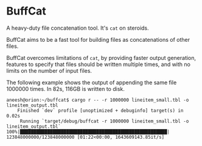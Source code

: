 # BuffCat

A heavy-duty file concatenation tool. It's `cat` on steroids.

BuffCat aims to be a fast tool for building files as concatenations of other files.

BuffCat overcomes limitations of `cat`, by providing faster output generation, features to specify
that files should be written multiple times, and with no limits on the number of input files.

The following example shows the output of appending the same file 1000000 times. In 82s, 116GB is
written to disk.

```console
aneesh@orion:~/buffcat$ cargo r -- -r 1000000 lineitem_small.tbl -o lineitem_output.tbl
    Finished `dev` profile [unoptimized + debuginfo] target(s) in 0.02s
     Running `target/debug/buffcat -r 1000000 lineitem_small.tbl -o lineitem_output.tbl`
100%|██████████████████████████████████████████████████████| 123848000000/123848000000 [01:22<00:00, 1643609143.85it/s]
```
